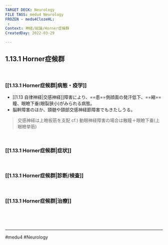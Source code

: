```yaml
---
TARGET DECK: Neurology
FILE TAGS: medu4 Neurology
FROZEN - medu4ClozeHL:
 : 
Context: 神経/総論/Horner症候群
CreatedDay: 2022-03-29

---
```


## 1.13.1 Horner症候群

<br>

### [[1.13.1 Horner症候群|病態・疫学]]
* [[1.13 自律神経|交感神経]]障害により、==患==側顔面の発汗低下、==縮==瞳、眼瞼下垂(眼裂狭小)がみられる病態。
* 脳幹障害のほか、頸髄や頸部交感神経節障害でもきたしうる。
 >交感神経は上瞼板筋を支配
 cf.) 動眼神経障害の場合は散瞳＋眼瞼下垂(上眼瞼挙筋)
<!--ID: 1648705158543-->


<br>

### [[1.13.1 Horner症候群|症状]]


<br>

### [[1.13.1 Horner症候群|診断/検査]]


<br>

### [[1.13.1 Horner症候群|治療]]


<br><br><br>

---
#medu4 #Neurology 